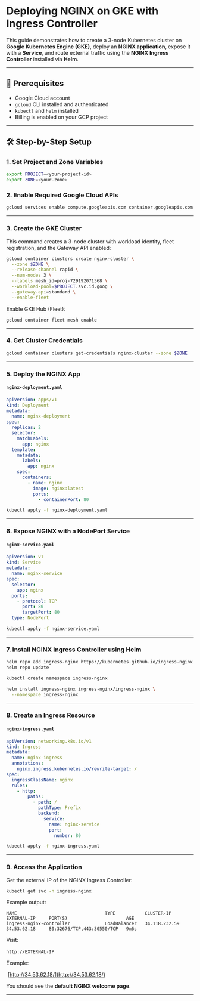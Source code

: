 # Deploying NGINX on GKE with Ingress Controller

This guide demonstrates how to create a 3-node Kubernetes cluster on **Google Kubernetes Engine (GKE)**, deploy an **NGINX application**, expose it with a **Service**, and route external traffic using the **NGINX Ingress Controller** installed via **Helm**.

---

## 🧱 Prerequisites

* Google Cloud account
* `gcloud` CLI installed and authenticated
* `kubectl` and `helm` installed
* Billing is enabled on your GCP project

---

## 🛠️ Step-by-Step Setup

### 1. Set Project and Zone Variables

```bash
export PROJECT=<your-project-id>
export ZONE=<your-zone>
```

### 2. Enable Required Google Cloud APIs

```bash
gcloud services enable compute.googleapis.com container.googleapis.com
```

---

### 3. Create the GKE Cluster

This command creates a 3-node cluster with workload identity, fleet registration, and the Gateway API enabled:

```bash
gcloud container clusters create nginx-cluster \
  --zone $ZONE \
  --release-channel rapid \
  --num-nodes 3 \
  --labels mesh_id=proj-729192071368 \
  --workload-pool=$PROJECT.svc.id.goog \
  --gateway-api=standard \
  --enable-fleet
```

Enable GKE Hub (Fleet):

```bash
gcloud container fleet mesh enable
```

---

### 4. Get Cluster Credentials

```bash
gcloud container clusters get-credentials nginx-cluster --zone $ZONE
```

---

### 5. Deploy the NGINX App

#### `nginx-deployment.yaml`

```yaml
apiVersion: apps/v1
kind: Deployment
metadata:
  name: nginx-deployment
spec:
  replicas: 2
  selector:
    matchLabels:
      app: nginx
  template:
    metadata:
      labels:
        app: nginx
    spec:
      containers:
        - name: nginx
          image: nginx:latest
          ports:
            - containerPort: 80
```

```bash
kubectl apply -f nginx-deployment.yaml
```

---

### 6. Expose NGINX with a NodePort Service

#### `nginx-service.yaml`

```yaml
apiVersion: v1
kind: Service
metadata:
  name: nginx-service
spec:
  selector:
    app: nginx
  ports:
    - protocol: TCP
      port: 80
      targetPort: 80
  type: NodePort
```

```bash
kubectl apply -f nginx-service.yaml
```

---

### 7. Install NGINX Ingress Controller using Helm

```bash
helm repo add ingress-nginx https://kubernetes.github.io/ingress-nginx
helm repo update

kubectl create namespace ingress-nginx

helm install ingress-nginx ingress-nginx/ingress-nginx \
  --namespace ingress-nginx
```

---

### 8. Create an Ingress Resource

#### `nginx-ingress.yaml`

```yaml
apiVersion: networking.k8s.io/v1
kind: Ingress
metadata:
  name: nginx-ingress
  annotations:
    nginx.ingress.kubernetes.io/rewrite-target: /
spec:
  ingressClassName: nginx
  rules:
    - http:
        paths:
          - path: /
            pathType: Prefix
            backend:
              service:
                name: nginx-service
                port:
                  number: 80
```

```bash
kubectl apply -f nginx-ingress.yaml
```

---

### 9. Access the Application

Get the external IP of the NGINX Ingress Controller:

```bash
kubectl get svc -n ingress-nginx
```

Example output:

```
NAME                                 TYPE           CLUSTER-IP       EXTERNAL-IP     PORT(S)                      AGE
ingress-nginx-controller             LoadBalancer   34.118.232.59    34.53.62.18     80:32676/TCP,443:30550/TCP   9m6s
```

Visit:

`http://EXTERNAL-IP` 

Example:

 [http://34.53.62.18/](http://34.53.62.18/)

You should see the **default NGINX welcome page**.

---

